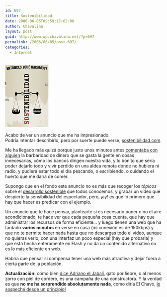 ```yaml
---
id: 697
title: Sostenibilidad
date: 2006-06-05T09:59:17+02:00
author: Chavalina
layout: post
guid: http://www.wp.chavalina.net/?p=697
permalink: /2006/06/05/post-697/
categories:
  - Internet
---
```

<img class="imgizqda" src="/imagenes/fotos/sostenibilidad-com.jpg" alt="Imagen de sostenibilidad.com" />

Acabo de ver un anuncio que me ha impresionado.  
Podría intentar describirlo, pero por suerte puede verse, <a href="http://www.sostenibilidad.com/" target="_blank">sostenibilidad.com</a>.

Me ha llegado más quizá porque justo unos minutos antes <acronym title="eufemismo: compartíamos el maldito messenger">comentaba con alguien</acronym> la barbaridad de dinero que se gasta la gente en cosas innecesarias, cómo los bancos dirigen nuestra vida, y lo bonito que sería poder dejarlo todo y vivir perdido en una aldea remota donde no hubiera ni radio, y pudiera estar todo el día pescando, o escribiendo, o cuidando el huerto que me daría de comer.

Supongo que en el fondo este anuncio no es más que recoger los _tópicos_ sobre el <a href="http://es.wikipedia.org/wiki/Desarrollo_sostenible" target="_blank">desarrollo sostenible</a> que todos conocemos, y grabar un vídeo que despierte la sensibilidad del espectador, pero, ¡ay! es que lo primero que hay que hacer es predicar con el ejemplo.

Un anuncio que te hace pensar, plantearte si es necesario poner o no el aire acondicionado, te hace ver que cada pequeña cosa cuenta, que hay que administrar los recursos de forma eficiente… y luego tienen una web que ha tardado **varios minutos** en verse en casa (mi conexión es de 150kbps) y que no te permite hacer nada hasta que no descargas todo el vídeo, aunque no quieras verlo, con una interfaz un poco especial (hay que probarla) y que está hecha enteramente en Flash y no da un contenido alternativo no es lo más eficiente en web.

Habría que pensar si compensa tener una web más atractiva y dejar fuera a cierta parte de la población.

**Actualización:** como bien <a href="http://diariodeunjabali.com/archivos/categorias/miniblog/sostenibilidad.html" target="_blank">dice Adriano el Jabalí</a>, gato por liebre, o al menos zorro con piel de cordero, es una campaña de una constructora. Y la verdad es que **no me ha sorprendido absolutamente nada**, como diría El Chavo, <a href="http://youtube.com/results?search=sostenibilidad&search_type=search_videos&search=Search" target="_blank">lo sospeché desde un principio!</a>